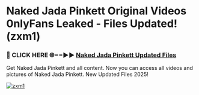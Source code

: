 # Naked Jada Pinkett Original Videos 0nlyFans Leaked - Files Updated! (zxm1)

<h3>🔴 CLICK HERE 🌐==►► <a href="https://tinyurl.com/up5wt9bj" rel="nofollow">Naked Jada Pinkett Updated Files</a></h3>

Get Naked Jada Pinkett and all content. Now you can access all videos and pictures of Naked Jada Pinkett. New Updated Files 2025!

[![zxm1](https://i.imgur.com/ABiUzMV.gif)](https://tinyurl.com/up5wt9bj)
